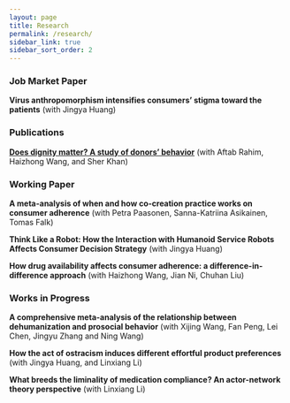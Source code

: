 ```yaml
---
layout: page
title: Research
permalink: /research/
sidebar_link: true
sidebar_sort_order: 2
---
```

### Job Market Paper  
**Virus anthropomorphism intensifies consumers’ stigma toward the patients** (with Jingya Huang)


### Publications
[**Does dignity matter? A study of donors’ behavior**](https://doi.org/10.1007/s12144-022-02768-x) (with Aftab Rahim, Haizhong Wang, and Sher Khan)  


### Working Paper
**A meta-analysis of when and how co-creation practice works on consumer adherence** (with Petra Paasonen, Sanna-Katriina Asikainen, Tomas Falk)  

**Think Like a Robot: How the Interaction with Humanoid Service Robots Affects Consumer Decision Strategy** (with Jingya Huang)  

**How drug availability affects consumer adherence: a difference-in-difference approach** (with Haizhong Wang, Jian Ni, Chuhan Liu) 



### Works in Progress
**A comprehensive meta-analysis of the relationship between dehumanization and prosocial behavior** (with Xijing Wang, Fan Peng, Lei Chen, Jingyu Zhang and Ning Wang) 

**How the act of ostracism induces different effortful product preferences** (with Jingya Huang, and Linxiang Li)  

**What breeds the liminality of medication compliance? An actor-network theory perspective** (with Linxiang Li)  

